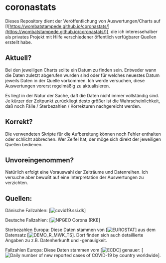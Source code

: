 # coronastats
Dieses Repository dient der Veröffentlichung von Auswertungen/Charts auf [![https://wombatstampede.github.io/coronastats/](https://wombatstampede.github.io/coronastats/)], die ich interessehalber als privates Projekt mit Hilfe verschiedener öffentlich verfügbarer Quellen erstellt habe.

## Aktuell?
Bei den jeweiligen Charts sollte ein Datum zu finden sein. Entweder wann die Daten zuletzt abgerufen wurden sind oder für welches neuestes Datum jeweils Daten in der Quelle vorkommen.
Ich werde versuchen, diese Auswertungen vorerst regelmäßig zu aktualisieren.

Es liegt in der Natur der Sache, daß die Daten nicht immer vollständig sind. Je kürzer der Zeitpunkt zurückliegt desto größer ist die Wahrscheinlichkeit, daß noch Fälle / Sterbezahlen / Korrekturen nachgereicht werden.

## Korrekt?
Die verwendeten Skripte für die Aufbereitung können noch Fehler enthalten oder schlicht abbrechen. Wer Zeifel hat, der möge sich direkt der jeweiligen Quellen bedienen.

## Unvoreingenommen?
Natürlich erfolgt eine Vorauswahl der Zeiträume und Datenreihen. Ich versuche aber bewußt auf eine Interpretation der Auswertungen zu verzichten.

## Quellen:
Dänische Fallzahlen:
[![covid19.ssi.dk](https://covid19.ssi.dk/overvagningsdata/download-fil-med-overvaagningdata)]

Deutsche Fallzahlen:
[![NPGEO Corona (RKI)](https://npgeo-corona-npgeo-de.hub.arcgis.com/datasets/dd4580c810204019a7b8eb3e0b329dd6_0")]

Sterbezahlen Europa:
Diese Daten stammen von [![EUROSTAT](https://ec.europa.eu/eurostat/)] aus dem Datensatz [![DEMO_R_MWK_TS](https://ec.europa.eu/eurostat/databrowser/view/DEMO_R_MWK_TS/default/table?lang=en)]. Dort finden sich auch detaillierte Angaben zu z.B. Datenherkunft und -genauigkeit.

Fallzahlen Europa:
Diese Daten stammen vom [![ECDC](https://www.ecdc.europa.eu)] genauer: [![Daily number of new reported cases of COVID-19 by country worldwide](https://www.ecdc.europa.eu/en/publications-data/download-todays-data-geographic-distribution-covid-19-cases-worldwide)].
